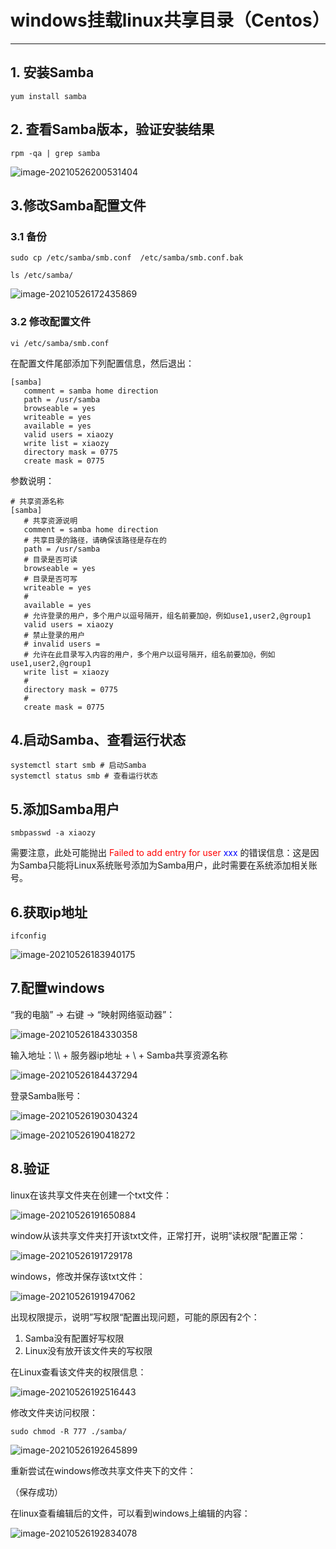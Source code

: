 # windows挂载linux共享目录（Centos）

---

## 1. 安装Samba

```shell
yum install samba
```

## 2. 查看Samba版本，验证安装结果

```shell
rpm -qa | grep samba
```

![image-20210526200531404](markdown/windows挂载linux共享目录（CentOS）.assets/image-20210526200531404.png)

## 3.修改Samba配置文件

### 3.1 备份

```shell
sudo cp /etc/samba/smb.conf  /etc/samba/smb.conf.bak
```

```shell
ls /etc/samba/
```

![image-20210526172435869](markdown/windows挂载linux共享目录.assets/image-20210526172435869.png)

### 3.2 修改配置文件

```shell
vi /etc/samba/smb.conf
```

在配置文件尾部添加下列配置信息，然后退出：

```shell
[samba]
   comment = samba home direction
   path = /usr/samba
   browseable = yes
   writeable = yes
   available = yes
   valid users = xiaozy
   write list = xiaozy
   directory mask = 0775
   create mask = 0775
```

参数说明：

```
# 共享资源名称
[samba]
   # 共享资源说明
   comment = samba home direction
   # 共享目录的路径，请确保该路径是存在的
   path = /usr/samba
   # 目录是否可读
   browseable = yes
   # 目录是否可写
   writeable = yes
   # 
   available = yes
   # 允许登录的用户，多个用户以逗号隔开，组名前要加@，例如use1,user2,@group1
   valid users = xiaozy
   # 禁止登录的用户
   # invalid users = 
   # 允许在此目录写入内容的用户，多个用户以逗号隔开，组名前要加@，例如use1,user2,@group1
   write list = xiaozy
   #
   directory mask = 0775
   #
   create mask = 0775
```

## 4.启动Samba、查看运行状态

```shell
systemctl start smb # 启动Samba
systemctl status smb # 查看运行状态
```

## 5.添加Samba用户

```shell
smbpasswd -a xiaozy
```

需要注意，此处可能抛出 <font color = red>Failed to add entry for user</font> <font color = blue>xxx</font> 的错误信息：这是因为Samba只能将Linux系统账号添加为Samba用户，此时需要在系统添加相关账号。

## 6.获取ip地址

```shell
ifconfig
```

![image-20210526183940175](markdown/windows挂载linux共享目录.assets/image-20210526183940175.png)

## 7.配置windows

“我的电脑” -> 右键 -> “映射网络驱动器”：

![image-20210526184330358](markdown/windows挂载linux共享目录.assets/image-20210526184330358.png)

输入地址：\\\ + 服务器ip地址 + \ + Samba共享资源名称

![image-20210526184437294](markdown/windows挂载linux共享目录.assets/image-20210526184437294.png)

登录Samba账号：

![image-20210526190304324](markdown/windows挂载linux共享目录.assets/image-20210526190304324.png)

![image-20210526190418272](markdown/windows挂载linux共享目录.assets/image-20210526190418272.png)

## 8.验证

linux在该共享文件夹在创建一个txt文件：

![image-20210526191650884](markdown/windows挂载linux共享目录.assets/image-20210526191650884.png)

window从该共享文件夹打开该txt文件，正常打开，说明”读权限“配置正常：

![image-20210526191729178](markdown/windows挂载linux共享目录.assets/image-20210526191729178.png)

windows，修改并保存该txt文件：

![image-20210526191947062](markdown/windows挂载linux共享目录.assets/image-20210526191947062.png)

出现权限提示，说明”写权限“配置出现问题，可能的原因有2个：

1.  Samba没有配置好写权限
2.  Linux没有放开该文件夹的写权限

在Linux查看该文件夹的权限信息：

![image-20210526192516443](markdown/windows挂载linux共享目录.assets/image-20210526192516443.png)

修改文件夹访问权限：

```shell
sudo chmod -R 777 ./samba/
```

![image-20210526192645899](markdown/windows挂载linux共享目录.assets/image-20210526192645899.png)

重新尝试在windows修改共享文件夹下的文件：

（保存成功）

在linux查看编辑后的文件，可以看到windows上编辑的内容：

![image-20210526192834078](markdown/windows挂载linux共享目录.assets/image-20210526192834078.png)